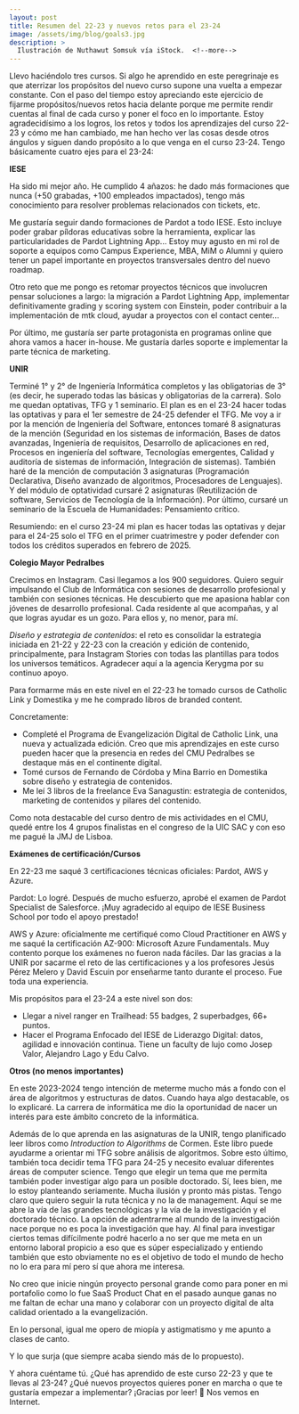 ```yaml
---
layout: post
title: Resumen del 22-23 y nuevos retos para el 23-24
image: /assets/img/blog/goals3.jpg
description: >
  Ilustración de Nuthawut Somsuk vía iStock.  <!--more-->
---
```


Llevo haciéndolo tres cursos. Si algo he aprendido en este peregrinaje es que aterrizar los propósitos del nuevo curso supone una vuelta a empezar constante. Con el paso del tiempo estoy apreciando este ejercicio de fijarme propósitos/nuevos retos hacia delante porque me permite rendir cuentas al final de cada curso y poner el foco en lo importante. Estoy agradecidísimo a los logros, los retos y todos los aprendizajes del curso 22-23 y cómo me han cambiado, me han hecho ver las cosas desde otros ángulos y siguen dando propósito a lo que venga en el curso 23-24. Tengo básicamente cuatro ejes para el 23-24:

**IESE**

Ha sido mi mejor año. He cumplido 4 añazos: he dado más formaciones que nunca (+50 grabadas, +100 empleados impactados), tengo más conocimiento para resolver problemas relacionados con tickets, etc.

Me gustaría seguir dando formaciones de Pardot a todo IESE. Esto incluye poder grabar píldoras educativas sobre la herramienta, explicar las particularidades de Pardot Lightning App... Estoy muy agusto en mi rol de soporte a equipos como Campus Experience, MBA, MiM o Alumni y quiero tener un papel importante en proyectos transversales dentro del nuevo roadmap.

Otro reto que me pongo es retomar proyectos técnicos que involucren pensar soluciones a largo: la migración a Pardot Lightning App, implementar definitivamente grading y scoring system con Einstein, poder contribuir a la implementación de mtk cloud, ayudar a proyectos con el contact center...

Por último, me gustaría ser parte protagonista en programas online que ahora vamos a hacer in-house. Me gustaría darles soporte e implementar la parte técnica de marketing.

**UNIR**

Terminé 1° y 2° de Ingeniería Informática completos y las obligatorias de 3° (es decir, he superado todas las básicas y obligatorias de la carrera). Solo me quedan optativas, TFG y 1 seminario. El plan es en el 23-24 hacer todas las optativas y para el 1er semestre de 24-25 defender el TFG. Me voy a ir por la mención de Ingeniería del Software, entonces tomaré 8 asignaturas de la mención (Seguridad en los sistemas de información, Bases de datos avanzadas, Ingeniería de requisitos, Desarrollo de aplicaciones en red, Procesos en ingeniería del software, Tecnologías emergentes, Calidad y auditoría de sistemas de información, Integración de sistemas). También haré de la mención de computación 3 asignaturas (Programación Declarativa, Diseño avanzado de algoritmos, Procesadores de Lenguajes). Y del módulo de optatividad cursaré 2 asignaturas (Reutilización de software, Servicios de Tecnología de la Información). Por último, cursaré un seminario de la Escuela de Humanidades: Pensamiento crítico. 

Resumiendo: en el curso 23-24 mi plan es hacer todas las optativas y dejar para el 24-25 solo el TFG en el primer cuatrimestre y poder defender con todos los créditos superados en febrero de 2025.
  
**Colegio Mayor Pedralbes**

Crecimos en Instagram. Casi llegamos a los 900 seguidores. Quiero seguir impulsando el Club de Informática con sesiones de desarrollo profesional y también con sesiones técnicas. He descubierto que me apasiona hablar con jóvenes de desarrollo profesional. Cada residente al que acompañas, y al que logras ayudar es un gozo. Para ellos y, no menor, para mí. 

*Diseño y estrategia de contenidos*: el reto es consolidar la estrategia iniciada en 21-22 y 22-23 con la creación y edición de contenido, principalmente, para Instagram Stories con todas las plantillas para todos los universos temáticos. Agradecer aquí a la agencia Kerygma por su continuo apoyo. 

Para formarme más en este nivel en el 22-23 he tomado cursos de Catholic Link y Domestika y me he comprado libros de branded content. 

Concretamente:
- Completé el Programa de Evangelización Digital de Catholic Link, una nueva y actualizada edición. Creo que mis aprendizajes en este curso pueden hacer que la presencia en redes del CMU Pedralbes se destaque más en el continente digital.
- Tomé cursos de Fernando de Córdoba y Mina Barrio en Domestika sobre diseño y estrategia de contenidos.
- Me leí 3 libros de la freelance Eva Sanagustin: estrategia de contenidos, marketing de contenidos y pilares del contenido.

Como nota destacable del curso dentro de mis actividades en el CMU, quedé entre los 4 grupos finalistas en el congreso de la UIC SAC y con eso me pagué la JMJ de Lisboa.

**Exámenes de certificación/Cursos**

En 22-23 me saqué 3 certificaciones técnicas oficiales: Pardot, AWS y Azure.

Pardot: Lo logré. Después de mucho esfuerzo, aprobé el examen de Pardot Specialist de Salesforce. ¡Muy agradecido al equipo de IESE Business School por todo el apoyo prestado!

AWS y Azure: oficialmente me certifiqué como Cloud Practitioner en AWS y me saqué la certificación AZ-900: Microsoft Azure Fundamentals. Muy contento porque los exámenes no fueron nada fáciles. Dar las gracias a la UNIR por sacarme el reto de las certificaciones y a los profesores Jesús Pérez Melero y David Escuin por enseñarme tanto durante el proceso. Fue toda una experiencia.

Mis propósitos para el 23-24 a este nivel son dos:

- Llegar a nivel ranger en Trailhead: 55 badges, 2 superbadges, 66+ puntos.
- Hacer el Programa Enfocado del IESE de Liderazgo Digital: datos, agilidad e innovación continua. Tiene un faculty de lujo como Josep Valor, Alejandro Lago y Edu Calvo.

**Otros (no menos importantes)**

En este 2023-2024 tengo intención de meterme mucho más a fondo con el área de algoritmos y estructuras de datos. Cuando haya algo destacable, os lo explicaré. La carrera de informática me dio la oportunidad de nacer un interés para este ámbito concreto de la informática.

Además de lo que aprenda en las asignaturas de la UNIR, tengo planificado leer libros como *Introduction to Algorithms* de Cormen. Este libro puede ayudarme a orientar mi TFG sobre análisis de algoritmos. Sobre esto último, también toca decidir tema TFG para 24-25 y necesito evaluar diferentes áreas de computer science. Tengo que elegir un tema que me permita también poder investigar algo para un posible doctorado. Sí, lees bien, me lo estoy planteando seriamente. Mucha ilusión y pronto más pistas. Tengo claro que quiero seguir la ruta técnica y no la de management. Aquí se me abre la vía de las grandes tecnológicas y la vía de la investigación y el doctorado técnico. La opción de adentrarme al mundo de la investigación nace porque no es poca la investigación que hay. Al final para investigar ciertos temas difícilmente podré hacerlo a no ser que me meta en un entorno laboral propicio a eso que es súper especializado y entiendo también que esto obviamente no es el objetivo de todo el mundo de hecho no lo era para mí pero sí que ahora me interesa.

No creo que inicie ningún proyecto personal grande como para poner en mi portafolio como lo fue SaaS Product Chat en el pasado aunque ganas no me faltan de echar una mano y colaborar con un proyecto digital de alta calidad orientado a la evangelización.

En lo personal, igual me opero de miopía y astigmatismo y me apunto a clases de canto.

Y lo que surja (que siempre acaba siendo más de lo propuesto).

Y ahora cuéntame tú. ¿Qué has aprendido de este curso 22-23 y que te llevas al 23-24? ¿Qué nuevos proyectos quieres poner en marcha o que te gustaría empezar a implementar? ¡Gracias por leer! 🥰 
Nos vemos en Internet.
